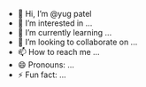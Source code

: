 - 👋 Hi, I’m @yug patel
- 👀 I’m interested in ...
- 🌱 I’m currently learning ...
- 💞️ I’m looking to collaborate on ...
- 📫 How to reach me ...
- 😄 Pronouns: ...
- ⚡ Fun fact: ...

<!---
yug patel/yug patel is a ✨ special ✨ repository because its `README.md` (this file) appears on your GitHub profile.
You can click the Preview link to take a look at your changes.
--->
